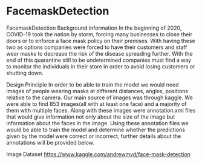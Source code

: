 # FacemaskDetection
FacemaskDetection
Background Information
	In the beginning of 2020, COVID-19 took the nation by storm, forcing many businesses to close their doors or to enforce a face mask policy on their premises. With having these two as options companies were forced to have their customers and staff wear masks to decrease the risk of the disease spreading further. With the end of this quarantine still to be undetermined companies must find a way to monitor the individuals in their store in order to avoid losing customers or shutting down.

Design Principle
In order to be able to train the model we would need images of people wearing masks at different distances, angles, positions relative to the camera. Our main source of images was through kaggle. We were able to find 853 images(all with at least one face) and a majority of them with multiple faces. Along with these images were annotation.xml files that would give information not only about the size of the image but information about the faces in the image. Using these annotation files we would be able to train the model and determine whether the predictions given by the model were correct or incorrect, further details about the annotations will be provided below.

Image Dataset
https://www.kaggle.com/andrewmvd/face-mask-detection

